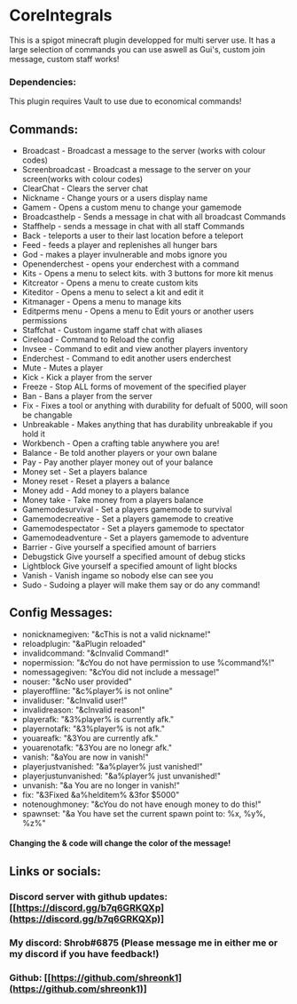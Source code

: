 # CoreIntegrals

This is a spigot minecraft plugin developped for multi server use.
It has a large selection of commands you can use aswell as Gui's, custom join message, custom staff works!

### Dependencies:
This plugin requires Vault to use due to economical commands!

## Commands:
- Broadcast - Broadcast a message to the server (works with colour codes)
- Screenbroadcast - Broadcast a message to the server on your screen(works with colour codes)
- ClearChat - Clears the server chat
- Nickname - Change yours or a users display name
- Gamem - Opens a custom menu to change your gamemode
- Broadcasthelp - Sends a message in chat with all broadcast Commands
- Staffhelp - sends a message in chat with all staff Commands
- Back - teleports a user to their last location before a teleport
- Feed -  feeds a player and replenishes all hunger bars
- God - makes a player invulnerable and mobs ignore you
- Openenderchest - opens your enderchest with a command
- Kits - Opens a menu to select kits. with 3 buttons for more kit menus
- Kitcreator - Opens a menu to create custom kits
- Kiteditor - Opens a menu to select a kit and edit it
- Kitmanager - Opens a menu to manage kits
- Editperms menu - Opens a menu to Edit yours or another users permissions
- Staffchat - Custom ingame staff chat with aliases
- Cireload - Command to Reload the config
- Invsee - Command to edit and view another players inventory
- Enderchest - Command to edit another users enderchest
- Mute - Mutes a player
- Kick - Kick a player from the server
- Freeze - Stop ALL forms of movement of the specified player
- Ban - Bans a player from the server
- Fix - Fixes a tool or anything with durability for defualt of 5000, will soon be changable
- Unbreakable - Makes anything that has durability unbreakable if you hold it
- Workbench - Open a crafting table anywhere you are!
- Balance - Be told another players or your own balane
- Pay - Pay another player money out of your balance
- Money set <Player> <Amount> - Set a players balance
- Money reset <Player> <Amount> - Reset a players a balance
- Money add <Player> <Amount> - Add money to a players balance
- Money take <Player> <Amount> - Take money from a players balance
- Gamemodesurvival <Player> - Set a players gamemode to survival
- Gamemodecreative <Player> - Set a players gamemode to creative
- Gamemodespectator <Player> - Set a players gamemode to spectator
- Gamemodeadventure <Player> - Set a players gamemode to adventure
- Barrier <Amount> - Give yourself a specified amount of barriers
- Debugstick <Amount> Give yourself a specified amount of debug sticks
- Lightblock <Amount> Give yourself a specified amount of light blocks
- Vanish -  Vanish ingame so nobody else can see you
- Sudo - Sudoing a player will make them say or do any command!
  
## Config Messages:
- nonicknamegiven: "&cThis is not a valid nickname!"
- reloadplugin: "&aPlugin reloaded"
- invalidcommand: "&cInvalid Command!"
- nopermission: "&cYou do not have permission to use %command%!"
- nomessagegiven: "&cYou did not include a message!"
- nouser: "&cNo user provided"
- playeroffline: "&c%player% is not online"
- invaliduser: "&cInvalid user!"
- invalidreason: "&cInvalid reason!"
- playerafk: "&3%player% is currently afk."
- playernotafk: "&3%player% is not afk."
- youareafk: "&3You are currently afk."
- youarenotafk: "&3You are no lonegr afk."
- vanish: "&aYou are now in vanish!"
- playerjustvanished: "&a%player% just vanished!"
- playerjustunvanished: "&a%player% just unvanished!"
- unvanish: "&a You are no longer in vanish!"
- fix: "&3Fixed &a%helditem% &3for $5000"
- notenoughmoney: "&cYou do not have enough money to do this!"
- spawnset: "&a You have set the current spawn point to: %x, %y%, %z%"
#### Changing the & code will change the color of the message!

## Links or socials:
### Discord server with github updates: [[https://discord.gg/b7q6GRKQXp](https://discord.gg/b7q6GRKQXp)]
### My discord: Shrob#6875 (Please message me in either me or my discord if you have feedback!)
### Github: [[https://github.com/shreonk1](https://github.com/shreonk1)]
